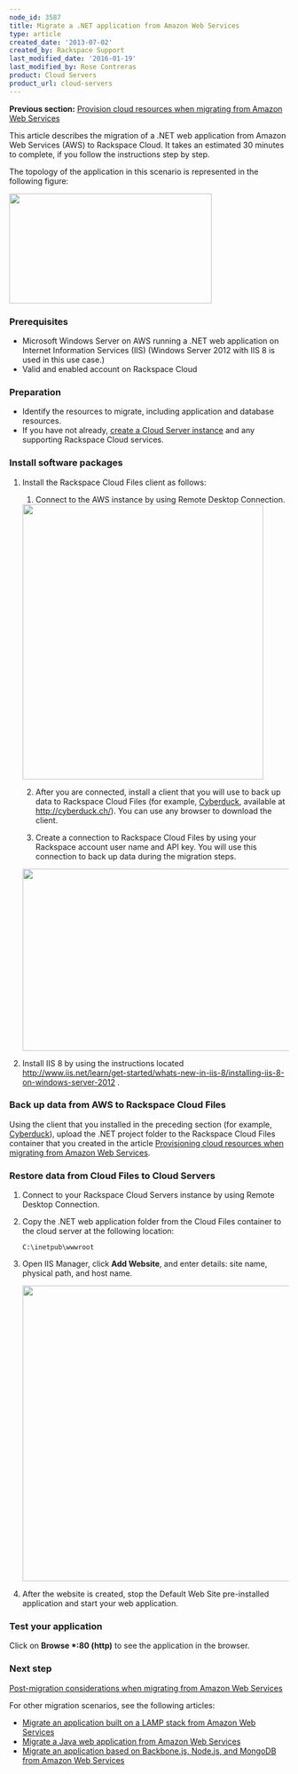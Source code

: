```yaml
---
node_id: 3587
title: Migrate a .NET application from Amazon Web Services
type: article
created_date: '2013-07-02'
created_by: Rackspace Support
last_modified_date: '2016-01-19'
last_modified_by: Rose Contreras
product: Cloud Servers
product_url: cloud-servers
---
```


**Previous section:** [Provision cloud resources when migrating from Amazon Web Services](/how-to/provisioning-cloud-resources-when-migrating-from-amazon-web-services)

This article describes the migration of a .NET web application from
Amazon Web Services (AWS) to Rackspace Cloud. It takes an estimated 30
minutes to complete, if you follow the instructions step by step.

The topology of the application in this scenario is represented in the
following figure:

<img src="https://8026b2e3760e2433679c-fffceaebb8c6ee053c935e8915a3fbe7.ssl.cf2.rackcdn.com/field/image/4-2-1.png" width="365" height="198" />

### Prerequisites

-   Microsoft Windows Server on AWS running a .NET web application on
    Internet Information Services (IIS) (Windows Server 2012 with IIS 8
    is used in this use case.)
-   Valid and enabled account on Rackspace Cloud

### Preparation

-   Identify the resources to migrate, including application and
    database resources.
-   If you have not already, [create a Cloud Server instance](/how-to/provisioning-cloud-resources-when-migrating-from-amazon-web-services)
    and any supporting Rackspace Cloud services.

### Install software packages

1.  Install the Rackspace Cloud Files client as follows:

    1.  Connect to the AWS instance by using Remote Desktop Connection.

      <img src="https://8026b2e3760e2433679c-fffceaebb8c6ee053c935e8915a3fbe7.ssl.cf2.rackcdn.com/field/image/4-2-6.png" width="434" height="496" />

    2.  After you are connected, install a client that you will use to back up data to Rackspace Cloud Files (for example, [Cyberduck](/how-to/configuring-rackspace-cloud-files-with-cyberduck), available at <http://cyberduck.ch/>). You can use any browser to download the client.

    3.  Create a connection to Rackspace Cloud Files by using your Rackspace account user name and API key. You will use this connection to back up data during the migration steps.

      <img src="https://8026b2e3760e2433679c-fffceaebb8c6ee053c935e8915a3fbe7.ssl.cf2.rackcdn.com/field/image/4-2-7.png" width="512" height="328" />

2.  Install IIS 8 by using the instructions located <http://www.iis.net/learn/get-started/whats-new-in-iis-8/installing-iis-8-on-windows-server-2012> .

### Back up data from AWS to Rackspace Cloud Files

Using the client that you installed in the preceding section (for
example, [Cyberduck](/how-to/configuring-rackspace-cloud-files-with-cyberduck)),
upload the .NET project folder to the Rackspace Cloud Files container
that you created in the article [Provisioning cloud resources when migrating from Amazon Web Services](http://www.rackspace.com/how-to/provisioning-cloud-resources-when-migrating-from-amazon-web-services).

### Restore data from Cloud Files to Cloud Servers

1.  Connect to your Rackspace Cloud Servers instance by using Remote Desktop Connection.
2.  Copy the .NET web application folder from the Cloud Files container to the cloud server at the following location:

        C:\inetpub\wwwroot

3.  Open IIS Manager, click **Add Website**, and enter details: site name, physical path, and host name.

    <img src="https://8026b2e3760e2433679c-fffceaebb8c6ee053c935e8915a3fbe7.ssl.cf2.rackcdn.com/field/image/4-2-8.png" width="564" height="533" />

4.  After the website is created, stop the Default Web Site pre-installed application and start your web application.

### Test your application

Click on **Browse \*:80 (http)** to see the application in the browser.

### Next step

[Post-migration considerations when migrating from Amazon Web Services](/how-to/post-migration-considerations-when-migrating-from-amazon-web-services)

For other migration scenarios, see the following articles:

-   [Migrate an application built on a LAMP stack from Amazon Web Services](/how-to/migrating-an-application-built-on-a-lamp-stack-from-amazon-web-services)
-   [Migrate a Java web application from Amazon Web Services](/how-to/migrating-a-java-web-application-from-amazon-web-services)
-   [Migrate an application based on Backbone.js, Node.js, and MongoDB from Amazon Web Services](/how-to/migrating-an-application-based-on-backbonejs-nodejs-and-mongodb-from-amazon-web-services)

